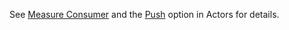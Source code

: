 See <a href='actors.html#measure-consumer'>Measure Consumer</a> and the <a href='actors.html#push-option'>Push</a> option in Actors for details.